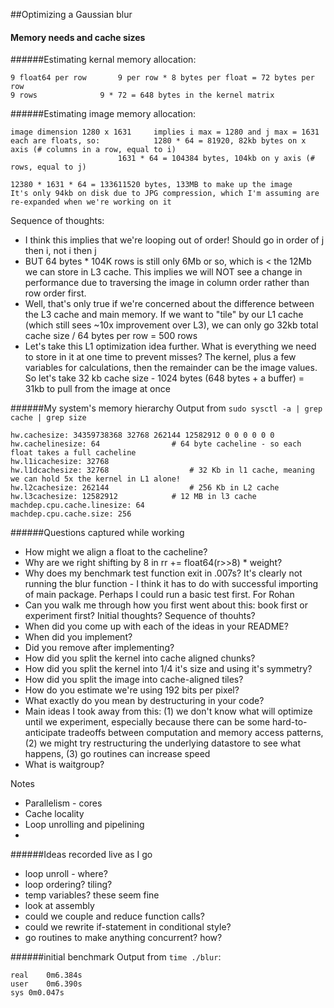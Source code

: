 
##Optimizing a Gaussian blur
#### Memory needs and cache sizes
######Estimating kernal memory allocation:
```
9 float64 per row		9 per row * 8 bytes per float = 72 bytes per row
9 rows				9 * 72 = 648 bytes in the kernel matrix
```
######Estimating image memory allocation:
```
image dimension 1280 x 1631		implies i max = 1280 and j max = 1631
each are floats, so:			1280 * 64 = 81920, 82kb bytes on x axis (# columns in a row, equal to i)
				        1631 * 64 = 104384 bytes, 104kb on y axis (# rows, equal to j)

12380 * 1631 * 64 = 133611520 bytes, 133MB to make up the image
It's only 94kb on disk due to JPG compression, which I'm assuming are re-expanded when we're working on it 
```
Sequence of thoughts:
* I think this implies that we're looping out of order! Should go in order of j then i, not i then j
* BUT 64 bytes * 104K rows is still only 6Mb or so, which is < the 12Mb we can store in L3 cache. This implies we will NOT see a change in performance due to traversing the image in column order rather than row order first.
* Well, that's only true if we're concerned about the difference between the L3 cache and main memory. If we want to "tile" by our L1 cache (which still  sees ~10x improvement over L3), we can only go  32kb total cache size / 64 bytes per row = 500 rows
* Let's take  this L1 optimization idea further. What is everything we need to store in it at one time to prevent misses? 
The kernel, plus a few variables for calculations, then the remainder can be the image values. 
So let's take 32 kb cache size - 1024 bytes (648 bytes + a buffer) = 31kb to pull from the image at once


######My system's memory hierarchy
Output from `sudo sysctl -a | grep cache | grep size`
```
hw.cachesize: 34359738368 32768 262144 12582912 0 0 0 0 0 0
hw.cachelinesize: 64				# 64 byte cacheline - so each float takes a full cacheline
hw.l1icachesize: 32768
hw.l1dcachesize: 32768			        # 32 Kb in l1 cache, meaning we can hold 5x the kernel in L1 alone!
hw.l2cachesize: 262144			        # 256 Kb in L2 cache
hw.l3cachesize: 12582912			# 12 MB in l3 cache
machdep.cpu.cache.linesize: 64
machdep.cpu.cache.size: 256
```

######Questions captured while working
* How might we align a float to the cacheline?
* Why are we right shifting by 8 in rr += float64(r>>8) * weight?
* Why does my benchmark test function exit in .007s? It's clearly not running the blur function - I think it has to do with successful importing of main package. Perhaps I could run a basic test first.
For Rohan
* Can you walk me through how you first went about this: book first or experiment first? Initial thoughts? Sequence of thouhts?
* When did you come up with each of the ideas in your README?
* When did you implement?
* Did you remove after implementing?
* How did you split the kernel into cache aligned chunks?
* How did you split the kernel into 1/4 it's size and using it's symmetry?
* How did you split the image into cache-aligned tiles?
* How do you estimate we're using 192 bits per pixel?
* What exactly do you mean by destructuring in your code?
* Main ideas I took away from this: (1) we don't know what will optimize until we experiment, especially because there can be some hard-to-anticipate tradeoffs between computation and memory access patterns, (2) we might try restructuring the underlying datastore to see what happens, (3) go routines can increase speed
* What is waitgroup?


Notes
* Parallelism - cores
* Cache locality
* Loop unrolling and pipelining
* 


######Ideas recorded live as I go
* loop unroll - where?
* loop ordering? tiling?
* temp variables? these seem fine
* look at assembly
* could we couple and reduce function calls?
* could we rewrite if-statement in conditional style?
* go routines to make anything concurrent? how?

######initial benchmark
Output from `time ./blur`:
```
real	0m6.384s
user	0m6.390s
sys	0m0.047s
```